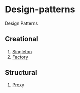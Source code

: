 # Design-patterns
Design Patterns


## Creational

1. [Singleton](./Creational/Singleton/)
2. [Factory](./Creational/Factory/)

## Structural

1. [Proxy](./Structural/Proxy)